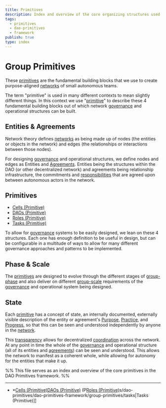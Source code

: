 ```yaml
---
title: Primitives
description: Index and overview of the core organizing structures used in the DAO Primitives framework
tags:
  - primitives
  - dao-primitives
  - framework
publish: true
type: index
---
```


# Group Primitives 

These [primitives](tags/primitives.md) are the fundamental building blocks that we use to create purpose-aligned [networks](tags/networks.md) of small autonomous teams.

The term "primitive" is used in many different contexts to mean slightly different things. In this context we use "[primitive](tags/primitives.md)" to describe these 4 fundamental building blocks out of which network [governance](tags/governance.md) and operational structures can be built.

## Entities & Agreements

Network theory defines [networks](tags/networks.md) as being made up of nodes (the entities or objects in the network) and edges (the relationships or interactions between those nodes).

For designing [governance](tags/governance.md) and operational structures, we define nodes and edges as Entities and [Agreements](tags/agreements.md). Entities being the structures within the DAO (or other decentralized network) and agreements being relationship infrastructure, the commitments and [responsibilities](tags/responsibilities.md) that are agreed upon between autonomous actors in the network.

## Primitives

- [Cells (Primitive)](artifacts/guides/dao-primitives-framework/group-primitives/cells.md)
- [DAOs (Primitive)](artifacts/guides/dao-primitives-framework/group-primitives/daos.md)
- [Roles (Primitive)](artifacts/guides/dao-primitives-framework/group-primitives/roles.md)
- [Tasks (Primitive)](artifacts/guides/dao-primitives-framework/group-primitives/tasks.md)

To allow for [governance](tags/governance.md) systems to be easily designed, we lean on these 4 structures. Each one has enough definition to be useful in design, but can be configurable in a multitude of ways to allow for many different governance approaches and patterns to be implemented.

## Phase & Scale

The [primitives](tags/primitives.md) are designed to evolve through the different stages of [group-phase](artifacts/guides/dao-primitives-framework/group-phase/group-phase.md) and also deliver on different [group-scale](artifacts/guides/dao-primitives-framework/group-scale/group-scale.md) requirements of the [governance](tags/governance.md) and operational system being designed.

## State

Each [primitive](tags/primitives.md) has a concept of state, an internally documented, externally visible description of the entity or agreement's [Purpose](tags/purpose.md), [Practice](tags/practices.md), and [Progress](tags/progress.md), so that this can be seen and understood independently by anyone in the [network](tags/networks.md).

This [transparency](tags/transparency.md) allows for decentralized [coordination](tags/coordination.md) across the network. At any point in time the whole of the [governance](tags/governance.md) and operational structure (all of its entities and [agreements](tags/agreements.md)) can be seen and understood. This allows the network to manifest as a coherent whole, while allowing for autonomy for the entities that make it up.

%% This file serves as an index and overview of the core primitives in the DAO Primitives framework. %%

---

- *[Cells (Primitive)](artifacts/guides/dao-primitives-framework/group-primitives/cells.md)[DAOs (Primitive)](r[DAOs%20(Primitive)) (P[Roles (Primitive)](notes/dao-primitives/dao-primitives-framework/group-primitives/roles.md)s/dao-primitives/dao-primitives-framework/group-primitives/tasks|Tasks (Primitive)]]

